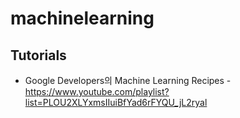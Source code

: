 # machinelearning

## Tutorials

* Google Developers의 Machine Learning Recipes - https://www.youtube.com/playlist?list=PLOU2XLYxmsIIuiBfYad6rFYQU_jL2ryal
